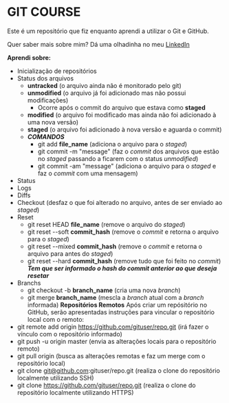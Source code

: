 # GIT COURSE

Este é um repositório que fiz enquanto aprendi a utilizar o Git e GitHub.

Quer saber mais sobre mim? Dá uma olhadinha no meu [LinkedIn](https://www.linkedin.com/in/marquesemanuel/)

**Aprendi sobre:**
- Inicialização de repositórios
- Status dos arquivos
    - **untracked** (o arquivo ainda não é monitorado pelo git)
    - **unmodified** (o arquivo já foi adicionado mas não possui modificações)
        - Ocorre após o commit do arquivo que estava como **staged**
    - **modified** (o arquivo foi modificado mas ainda não foi adicionado à uma nova versão)
    - **staged** (o arquivo foi adicionado à nova versão e aguarda o commit)
    - ***COMANDOS***
        - git add **file_name** (adiciona o arquivo para o *staged*)
        - git commit -m "message" (faz o *commit* dos arquivos que estão no *staged* passando a ficarem com o status *unmodified*)
        - git commit -am "message" (adiciona o arquivo para o *staged* e faz o *commit* com uma mensagem)
- Status
- Logs
- Diffs
- Checkout (desfaz o que foi alterado no arquivo, antes de ser enviado ao *staged*)
- Reset
    - git reset HEAD **file_name** (remove o arquivo do *staged*)
    - git reset --soft **commit_hash** (remove o *commit* e retorna o arquivo para o *staged*)
    - git reset --mixed **commit_hash** (remove o *commit* e retorna o arquivo para antes do *staged*)
    - git reset --hard **commit_hash** (remove tudo que foi feito no *commit*)
    ***Tem que ser informado o hash do commit anterior ao que deseja resetar***
- Branchs
    - git checkout -b **branch_name** (cria uma nova *branch*)
    - git merge **branch_name** (mescla a *branch* atual com a *branch* informada)
**Repositórios Remotos**
Após criar um repósitório no GitHub, serão apresentadas instruções para vincular o repositório local com o remoto:
- git remote add origin https://github.com/gituser/repo.git (irá fazer o vínculo com o repositório informado)
- git push -u origin master (envia as alterações locais para o repositório remoto) 
- git pull origin (busca as alterações remotas e faz um merge com o repositório local)
- git clone git@github.com:gituser/repo.git (realiza o clone do repositório localmente utilizando SSH)
- git clone https://github.com/gituser/repo.git (realiza o clone do repositório localmente utilizando HTTPS)
